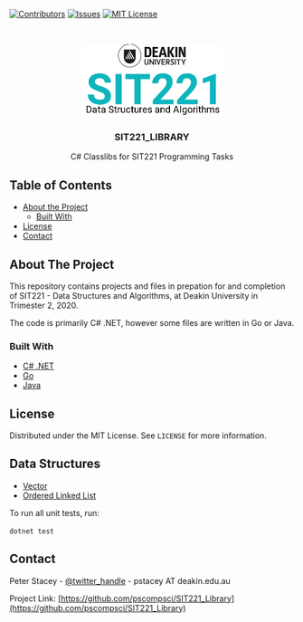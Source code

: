 <!-- PROJECT SHIELDS -->
<!--
*** I'm using markdown "reference style" links for readability.
*** Reference links are enclosed in brackets [ ] instead of parentheses ( ).
*** See the bottom of this document for the declaration of the reference variables
*** for contributors-url, forks-url, etc. This is an optional, concise syntax you may use.
*** https://www.markdownguide.org/basic-syntax/#reference-style-links
-->
[![Contributors][contributors-shield]][contributors-url]
[![Issues][issues-shield]][issues-url]
[![MIT License][license-shield]][license-url]



<!-- PROJECT LOGO -->
<br />
<p align="center">
  <a href="https://github.com/pscompsci/sit221_library.git">
    <img src="images/logo.png" alt="Logo">
  </a>

  <h3 align="center">SIT221_LIBRARY</h3>

  <p align="center">
    C# Classlibs for SIT221 Programming Tasks
  </p>
</p>



<!-- TABLE OF CONTENTS -->
## Table of Contents

* [About the Project](#about-the-project)
  * [Built With](#built-with)
* [License](#license)
* [Contact](#contact)


<!-- ABOUT THE PROJECT -->
## About The Project

This repository contains projects and files in prepation for and completion of SIT221 - Data Structures and Algorithms, at Deakin University in Trimester 2, 2020.

The code is primarily C# .NET, however some files are written in Go or Java.

### Built With

* [C# .NET](https://docs.microsoft.com/en-us/dotnet/csharp/getting-started/introduction-to-the-csharp-language-and-the-net-framework)
* [Go](https://golang.org/)
* [Java](https://www.oracle.com/java/technologies/javase-downloads.html)

<!-- LICENSE -->
## License

Distributed under the MIT License. See `LICENSE` for more information.

<!-- DATA STRUCTURES -->
## Data Structures

* [Vector](/Vector/Vector.cs)
* [Ordered Linked List](/OrderedLinkedList/OrderedLinkedList.cs)

<!-- TESTING -->

To run all unit tests, run:

```dotnet test```

<!-- CONTACT -->
## Contact

Peter Stacey - [@twitter_handle](https://twitter.com/pscompsci) - pstacey AT deakin.edu.au

Project Link: [https://github.com/pscompsci/SIT221_Library](https://github.com/pscompsci/SIT221_Library)



<!-- MARKDOWN LINKS & IMAGES -->
<!-- https://www.markdownguide.org/basic-syntax/#reference-style-links -->
[contributors-shield]: https://img.shields.io/github/contributors/pscompsci/SIT_Library.svg?style=flat-square
[contributors-url]: https://github.com/pscompsci/SIT221_Library/graphs/contributors
[issues-shield]: https://img.shields.io/github/issues/pscompsci/SIT221_Library.svg?style=flat-square
[issues-url]: https://github.com/pscompsci/SIT221_Library/issues
[license-shield]: https://img.shields.io/github/license/pscompsci/SIT221_Library.svg?style=flat-square
[license-url]: https://github.com/pscompsci/SIT221_Library/blob/master/LICENSE.txt
